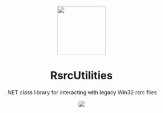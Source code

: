 <p align="center">
  <img width="128" align="center" src="https://user-images.githubusercontent.com/48759429/218546607-76bc4aaa-d27d-4d34-a532-22d0e7596794.png">
</p>

<h1 align="center">
  RsrcUtilities
</h1>
<p align="center">
  .NET class library for interacting with legacy Win32 rsrc files
</p>
<p align="center">
    <img src="https://img.shields.io/badge/Status-Work%20In%20Progress-orange?style=for-the-badge"/>
</p>
